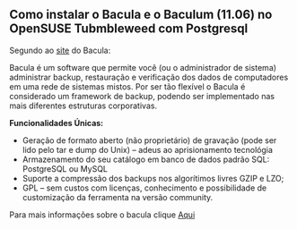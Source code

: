 ## Como instalar o Bacula e o Baculum (11.06) no OpenSUSE Tubmbleweed com Postgresql ##

Segundo ao [site](https://www.bacula.lat/o-que-e-o-bacula/) do Bacula:

Bacula é um software que permite você (ou o administrador de sistema) administrar backup, restauração e verificação dos dados de computadores em uma rede de sistemas mistos. Por ser tão flexível o Bacula é considerado um framework de backup, podendo ser implementado nas mais diferentes estruturas corporativas.

**Funcionalidades Únicas:**

- Geração de formato aberto (não proprietário) de gravação (pode ser lido pelo tar e dump do Unix) – adeus ao aprisionamento tecnológia
- Armazenamento do seu catálogo em banco de dados padrão SQL: PostgreSQL ou MySQL
- Suporte a compressão dos backups nos algorítimos livres GZIP e LZO;
- GPL – sem custos com licenças, conhecimento e possibilidade de customização da ferramenta na versão community.

Para mais informações sobre o bacula clique [Aqui](https://www.bacula.lat/)
